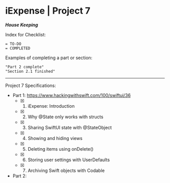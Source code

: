 #  iExpense | Project 7

***House Keeping***

Index for Checklist:

    = TO-DO
    = COMPLETED

Examples of completing a part or section:

    "Part 2 complete"
    "Section 2.1 finished"

______
Project 7 Specifications:

- Part 1: https://www.hackingwithswift.com/100/swiftui/36
    - [x] 1. iExpense: Introduction
    - [x] 2. Why @State only works with structs
    - [x] 3. Sharing SwiftUI state with @StateObject
    - [x] 4. Showing and hiding views
    - [x] 5. Deleting items using onDelete()
    - [x] 6. Storing user settings with UserDefaults
    - [x] 7. Archiving Swift objects with Codable

- Part 2: 
